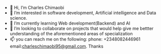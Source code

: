 - 👋 Hi, I’m Charles Chimaobi
- 👀 I’m interested in software development, Artificial intelligence and Data science.
- 🌱 I’m currently learning Web development(Backend) and AI
- 💞️ I’m looking to collaborate on projects that would help give me bettter understanding of the aforementioned areas of specialization
- 📫 you can reach me on the following:
  phone: +2348082446961
  email:charleschimaobi95@gmail.com.
  Thanks

<!---
charleschimaobi/charleschimaobi is a ✨ special ✨ repository because its `README.md` (this file) appears on your GitHub profile.
You can click the Preview link to take a look at your changes.
--->
